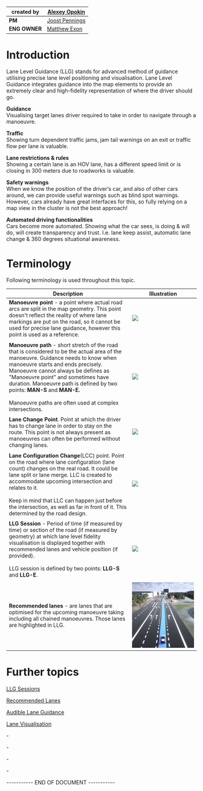 | **created by** | [Alexey Opokin](https://tomtom.atlassian.net/wiki/people/70121:e8cb7861-9079-4b92-b96d-bfe8cd882680?ref=confluence) |
|---|---|
| **PM** | [Joost Pennings](https://tomtom.atlassian.net/wiki/people/712020:a6d50cb1-97be-4a9a-a279-3fbb3e2e1799?ref=confluence) |
| **ENG OWNER** | [Matthew Exon](https://tomtom.atlassian.net/wiki/people/712020:f34dc359-a067-45ee-88e1-4e2edb5bfab7?ref=confluence) |

Introduction
============

Lane Level Guidance (LLG) stands for advanced method of guidance utilising precise lane level positioning and visualisation. Lane Level Guidance integrates guidance into the map elements to provide an extremely clear and high-fidelity representation of where the driver should go.  

**Guidance**  
Visualising target lanes driver required to take in order to navigate through a manoeuvre.  
  

**Traffic**  
Showing turn dependent traffic jams, jam tail warnings on an exit or traffic flow per lane is valuable.  
  
**Lane restrictions &amp; rules**  
Showing a certain lane is an HOV lane, has a different speed limit or is closing in 300 meters due to roadworks is valuable.  
  
**Safety warnings**  
When we know the position of the driver’s car, and also of other cars around, we can provide useful warnings such as blind spot warnings. However, cars already have great interfaces for this, so fully relying on a map view in the cluster is not the best approach!  
  
**Automated driving functionalities**  
Cars become more automated. Showing what the car sees, is doing &amp; will do, will create transparency and trust. I.e. lane keep assist, automatic lane change &amp; 360 degrees situational awareness.  

Terminology
===========

Following terminology is used throughout this topic.

| **Description**                                                                                                                                                                                                                                                                                                                                                                                     | **Illustration** |
|-----------------------------------------------------------------------------------------------------------------------------------------------------------------------------------------------------------------------------------------------------------------------------------------------------------------------------------------------------------------------------------------------------|---|
| **Manoeuvre point** \- a point where actual road arcs are split in the map geometry. This point doesn't reflect the reality of where lane markings are put on the road, so it cannot be used for precise lane guidance, however this point is used as a reference.                                                                                                                                  | ![](images/157711549.png) |
|                                                                                                                                                                                                                                                                                                                                                                                                     |  |
| **Manoeuvre path** \- short stretch of the road that is considered to be the actual area of the manoeuvre. Guidance needs to know when manoeuvre starts and ends precisely. Manoeuvre cannot always be defines as "Manoeuvre point" and sometimes have duration. Manoeuvre path is defined by two points: **MAN\-S** and **MAN\-E.** <br/><br/> Manoeuvre paths are often used at complex intersections. | ![](images/157711553.png) |
|                                                                                                                                                                                                                                                                                                                                                                                                     |  |
| **Lane Change Point**. Point at which the driver has to change lane in order to stay on the route. This point is not always present as manoeuvres can often be performed without changing lanes.                                                                                                                                                                                                    | ![](images/157711550.png) |
|                                                                                                                                                                                                                                                                                                                                                                                                     |  |
| **Lane Configuration Change**(LCC) point. Point on the road where lane configuration (lane count) changes on the real road. It could be lane split or lane merge. LLC is created to accommodate upcoming intersection and relates to it.<br/><br/>   Keep in mind that LLC can happen just before the intersection, as well as far in front of it. This determined by the road design.                      | ![](images/157711551.png) |
|                                                                                                                                                                                                                                                                                                                                                                                                     |  |
| **LLG Session** \- Period of time (if measured by time) or section of the road (if measured by geometry) at which lane level fidelity visualisation is displayed together with recommended lanes and vehicle position (if provided).<br/><br/>LLG session is defined by two points: **LLG\-S** and **LLG\-E**.                                                                                                | ![](images/157710148.png) |
|                                                                                                                                                                                                                                                                                                                                                                                                     |  |
| **Recommended lanes** \- are lanes that are optimised for the upcoming manoeuvre taking including all chained manoeuvres. Those lanes are highlighted in LLG.                                                                                                                                                                                                                                       | ![](images/157706926.png) |

Further topics
==============

[LLG Sessions](./../../Guidance%20Framework%20-%20Methods%20%26%20Components/Lane%20Level%20Guidance%20(LLG%2CLLN)/LLG%20Sessions/LLG_Sessions.md)

[Recommended Lanes](./../../Guidance%20Framework%20-%20Methods%20%26%20Components/Lane%20Level%20Guidance%20(LLG%2CLLN)/Recommended%20Lanes/Recommended_Lanes.md)

[Audible Lane Guidance](./../../Guidance%20Framework%20-%20Methods%20%26%20Components/Lane%20Level%20Guidance%20(LLG%2CLLN)/Audible%20Lane%20Guidance/Audible_Lane_Guidance.md)  

[Lane Visualisation](./../../Guidance%20Framework%20-%20Methods%20%26%20Components/Lane%20Level%20Guidance%20(LLG%2CLLN)/Lane%20Visualisation/Lane_Visualisation.md) 

\-

\-

\-

\-

\----------- END OF DOCUMENT -----------